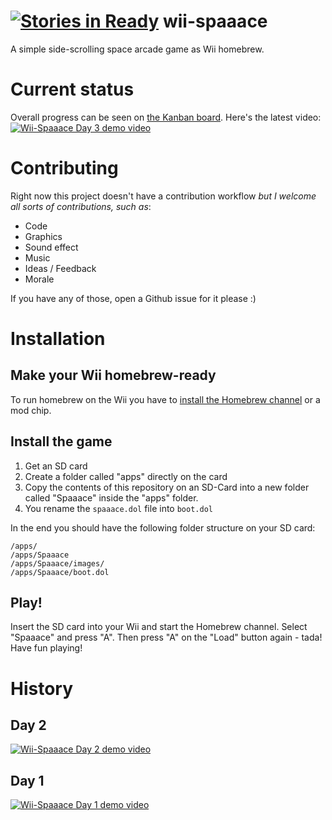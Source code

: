 [![Stories in Ready](https://badge.waffle.io/avgp/wii-spaaace.png?label=ready&title=Ready)](https://waffle.io/avgp/wii-spaaace)
wii-spaaace
===========

A simple side-scrolling space arcade game as Wii homebrew.

# Current status
Overall progress can be seen on [the Kanban board](https://waffle.io/avgp/wii-spaaace).
Here's the latest video:  
[![Wii-Spaaace Day 3 demo video](https://img.youtube.com/vi/PFFc6h1iqBs/0.jpg)](https://www.youtube.com/v/PFFc6h1iqBs)

# Contributing
Right now this project doesn't have a contribution workflow *but I welcome all sorts of contributions, such as*:

- Code
- Graphics
- Sound effect
- Music
- Ideas / Feedback
- Morale

If you have any of those, open a Github issue for it please :)

# Installation

## Make your Wii homebrew-ready
To run homebrew on the Wii you have to [install the Homebrew channel](http://www.wiibrew.org/wiki/Homebrew_Channel#Installation) or a mod chip.

## Install the game
1. Get an SD card
2. Create a folder called "apps" directly on the card
3. Copy the contents of this repository on an SD-Card into a new folder called "Spaaace" inside the "apps" folder.
4. You rename the ``spaaace.dol`` file into ``boot.dol``

In the end you should have the following folder structure on your SD card:

```
/apps/
/apps/Spaaace
/apps/Spaaace/images/
/apps/Spaaace/boot.dol
```
## Play!
Insert the SD card into your Wii and start the Homebrew channel.
Select "Spaaace" and press "A". Then press "A" on the "Load" button again - tada!
Have fun playing!


# History
## Day 2
[![Wii-Spaaace Day 2 demo video](https://img.youtube.com/vi/PlVWPcLCzUk/0.jpg)](https://www.youtube.com/v/PlVWPcLCzUk)
## Day 1
[![Wii-Spaaace Day 1 demo video](https://img.youtube.com/vi/ihEtvlsXUTw/0.jpg)](https://www.youtube.com/v/ihEtvlsXUTw)
